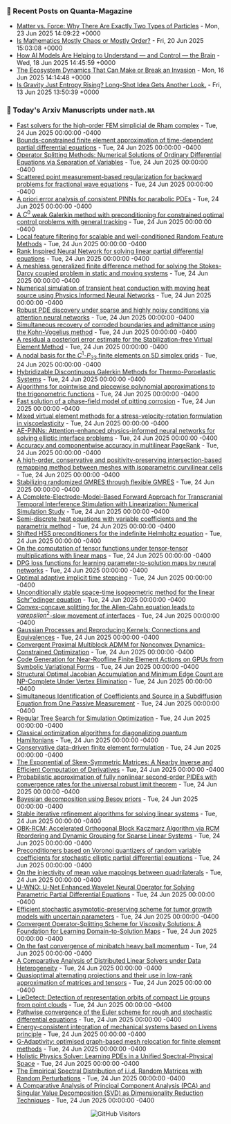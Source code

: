 ### 📝 Recent Posts on Quanta-Magazine
<!-- quanta starts -->
* <a href="https://www.quantamagazine.org/matter-vs-force-why-there-are-exactly-two-types-of-particles-20250623/">Matter vs. Force: Why There Are Exactly Two Types of Particles</a> - Mon, 23 Jun 2025 14:09:22 +0000
* <a href="https://www.quantamagazine.org/is-mathematics-mostly-chaos-or-mostly-order-20250620/">Is Mathematics Mostly Chaos or Mostly Order?</a> - Fri, 20 Jun 2025 15:03:08 +0000
* <a href="https://www.quantamagazine.org/how-ai-models-are-helping-to-understand-and-control-the-brain-20250618/">How AI Models Are Helping to Understand — and Control — the Brain</a> - Wed, 18 Jun 2025 14:45:59 +0000
* <a href="https://www.quantamagazine.org/the-ecosystem-dynamics-that-can-make-or-break-an-invasion-20250616/">The Ecosystem Dynamics That Can Make or Break an Invasion</a> - Mon, 16 Jun 2025 14:14:48 +0000
* <a href="https://www.quantamagazine.org/is-gravity-just-entropy-rising-long-shot-idea-gets-another-look-20250613/">Is Gravity Just Entropy Rising? Long-Shot Idea Gets Another Look.</a> - Fri, 13 Jun 2025 13:50:39 +0000
<!-- quanta ends -->


### 📝 Today's Arxiv Manuscripts under ``math.NA``
<!-- arxiv-math-na starts -->
* <a href="https://arxiv.org/abs/2506.17406">Fast solvers for the high-order FEM simplicial de Rham complex</a> - Tue, 24 Jun 2025 00:00:00 -0400
* <a href="https://arxiv.org/abs/2506.17464">Bounds-constrained finite element approximation of time-dependent partial differential equations</a> - Tue, 24 Jun 2025 00:00:00 -0400
* <a href="https://arxiv.org/abs/2506.17524">Operator Splitting Methods: Numerical Solutions of Ordinary Differential Equations via Separation of Variables</a> - Tue, 24 Jun 2025 00:00:00 -0400
* <a href="https://arxiv.org/abs/2506.17575">Scattered point measurement-based regularization for backward problems for fractional wave equations</a> - Tue, 24 Jun 2025 00:00:00 -0400
* <a href="https://arxiv.org/abs/2506.17614">A priori error analysis of consistent PINNs for parabolic PDEs</a> - Tue, 24 Jun 2025 00:00:00 -0400
* <a href="https://arxiv.org/abs/2506.17619">A $C^0$ weak Galerkin method with preconditioning for constrained optimal control problems with general tracking</a> - Tue, 24 Jun 2025 00:00:00 -0400
* <a href="https://arxiv.org/abs/2506.17626">Local feature filtering for scalable and well-conditioned Random Feature Methods</a> - Tue, 24 Jun 2025 00:00:00 -0400
* <a href="https://arxiv.org/abs/2506.17654">Rank Inspired Neural Network for solving linear partial differential equations</a> - Tue, 24 Jun 2025 00:00:00 -0400
* <a href="https://arxiv.org/abs/2506.17688">A meshless generalized finite difference method for solving the Stokes-Darcy coupled problem in static and moving systems</a> - Tue, 24 Jun 2025 00:00:00 -0400
* <a href="https://arxiv.org/abs/2506.17726">Numerical simulation of transient heat conduction with moving heat source using Physics Informed Neural Networks</a> - Tue, 24 Jun 2025 00:00:00 -0400
* <a href="https://arxiv.org/abs/2506.17908">Robust PDE discovery under sparse and highly noisy conditions via attention neural networks</a> - Tue, 24 Jun 2025 00:00:00 -0400
* <a href="https://arxiv.org/abs/2506.17938">Simultaneous recovery of corroded boundaries and admittance using the Kohn-Vogelius method</a> - Tue, 24 Jun 2025 00:00:00 -0400
* <a href="https://arxiv.org/abs/2506.17947">A residual a posteriori error estimate for the Stabilization-free Virtual Element Method</a> - Tue, 24 Jun 2025 00:00:00 -0400
* <a href="https://arxiv.org/abs/2506.17961">A nodal basis for the $C^1$-$P_{33}$ finite elements on 5D simplex grids</a> - Tue, 24 Jun 2025 00:00:00 -0400
* <a href="https://arxiv.org/abs/2506.17978">Hybridizable Discontinuous Galerkin Methods for Thermo-Poroelastic Systems</a> - Tue, 24 Jun 2025 00:00:00 -0400
* <a href="https://arxiv.org/abs/2506.17992">Algorithms for pointwise and piecewise polynomial approximations to the trigonometric functions</a> - Tue, 24 Jun 2025 00:00:00 -0400
* <a href="https://arxiv.org/abs/2506.18058">Fast solution of a phase-field model of pitting corrosion</a> - Tue, 24 Jun 2025 00:00:00 -0400
* <a href="https://arxiv.org/abs/2506.18168">Mixed virtual element methods for a stress-velocity-rotation formulation in viscoelasticity</a> - Tue, 24 Jun 2025 00:00:00 -0400
* <a href="https://arxiv.org/abs/2506.18332">AE-PINNs: Attention-enhanced physics-informed neural networks for solving elliptic interface problems</a> - Tue, 24 Jun 2025 00:00:00 -0400
* <a href="https://arxiv.org/abs/2506.18356">Accuracy and componentwise accuracy in multilinear PageRank</a> - Tue, 24 Jun 2025 00:00:00 -0400
* <a href="https://arxiv.org/abs/2506.18389">A high-order, conservative and positivity-preserving intersection-based remapping method between meshes with isoparametric curvilinear cells</a> - Tue, 24 Jun 2025 00:00:00 -0400
* <a href="https://arxiv.org/abs/2506.18408">Stabilizing randomized GMRES through flexible GMRES</a> - Tue, 24 Jun 2025 00:00:00 -0400
* <a href="https://arxiv.org/abs/2506.18436">A Complete-Electrode-Model-Based Forward Approach for Transcranial Temporal Interference Stimulation with Linearization: Numerical Simulation Study</a> - Tue, 24 Jun 2025 00:00:00 -0400
* <a href="https://arxiv.org/abs/2506.18649">Semi-discrete heat equations with variable coefficients and the parametrix method</a> - Tue, 24 Jun 2025 00:00:00 -0400
* <a href="https://arxiv.org/abs/2506.18694">Shifted HSS preconditioners for the indefinite Helmholtz equation</a> - Tue, 24 Jun 2025 00:00:00 -0400
* <a href="https://arxiv.org/abs/2506.18713">On the computation of tensor functions under tensor-tensor multiplications with linear maps</a> - Tue, 24 Jun 2025 00:00:00 -0400
* <a href="https://arxiv.org/abs/2506.18773">DPG loss functions for learning parameter-to-solution maps by neural networks</a> - Tue, 24 Jun 2025 00:00:00 -0400
* <a href="https://arxiv.org/abs/2506.18809">Optimal adaptive implicit time stepping</a> - Tue, 24 Jun 2025 00:00:00 -0400
* <a href="https://arxiv.org/abs/2506.18859">Unconditionally stable space-time isogeometric method for the linear Schr"odinger equation</a> - Tue, 24 Jun 2025 00:00:00 -0400
* <a href="https://arxiv.org/abs/2506.18869">Convex-concave splitting for the Allen-Cahn equation leads to $varepsilon^2$-slow movement of interfaces</a> - Tue, 24 Jun 2025 00:00:00 -0400
* <a href="https://arxiv.org/abs/2506.17366">Gaussian Processes and Reproducing Kernels: Connections and Equivalences</a> - Tue, 24 Jun 2025 00:00:00 -0400
* <a href="https://arxiv.org/abs/2506.17405">Convergent Proximal Multiblock ADMM for Nonconvex Dynamics-Constrained Optimization</a> - Tue, 24 Jun 2025 00:00:00 -0400
* <a href="https://arxiv.org/abs/2506.17471">Code Generation for Near-Roofline Finite Element Actions on GPUs from Symbolic Variational Forms</a> - Tue, 24 Jun 2025 00:00:00 -0400
* <a href="https://arxiv.org/abs/2506.17521">Structural Optimal Jacobian Accumulation and Minimum Edge Count are NP-Complete Under Vertex Elimination</a> - Tue, 24 Jun 2025 00:00:00 -0400
* <a href="https://arxiv.org/abs/2506.17648">Simultaneous Identification of Coefficients and Source in a Subdiffusion Equation from One Passive Measurement</a> - Tue, 24 Jun 2025 00:00:00 -0400
* <a href="https://arxiv.org/abs/2506.17696">Regular Tree Search for Simulation Optimization</a> - Tue, 24 Jun 2025 00:00:00 -0400
* <a href="https://arxiv.org/abs/2506.17883">Classical optimization algorithms for diagonalizing quantum Hamiltonians</a> - Tue, 24 Jun 2025 00:00:00 -0400
* <a href="https://arxiv.org/abs/2506.18206">Conservative data-driven finite element formulation</a> - Tue, 24 Jun 2025 00:00:00 -0400
* <a href="https://arxiv.org/abs/2506.18302">The Exponential of Skew-Symmetric Matrices: A Nearby Inverse and Efficient Computation of Derivatives</a> - Tue, 24 Jun 2025 00:00:00 -0400
* <a href="https://arxiv.org/abs/2506.18374">Probabilistic approximation of fully nonlinear second-order PIDEs with convergence rates for the universal robust limit theorem</a> - Tue, 24 Jun 2025 00:00:00 -0400
* <a href="https://arxiv.org/abs/2506.18846">Bayesian decomposition using Besov priors</a> - Tue, 24 Jun 2025 00:00:00 -0400
* <a href="https://arxiv.org/abs/2309.07865">Stable iterative refinement algorithms for solving linear systems</a> - Tue, 24 Jun 2025 00:00:00 -0400
* <a href="https://arxiv.org/abs/2401.00672">OBK-RCM: Accelerated Orthogonal Block Kaczmarz Algorithm via RCM Reordering and Dynamic Grouping for Sparse Linear Systems</a> - Tue, 24 Jun 2025 00:00:00 -0400
* <a href="https://arxiv.org/abs/2403.07824">Preconditioners based on Voronoi quantizers of random variable coefficients for stochastic elliptic partial differential equations</a> - Tue, 24 Jun 2025 00:00:00 -0400
* <a href="https://arxiv.org/abs/2407.00422">On the injectivity of mean value mappings between quadrilaterals</a> - Tue, 24 Jun 2025 00:00:00 -0400
* <a href="https://arxiv.org/abs/2408.08190">U-WNO: U-Net Enhanced Wavelet Neural Operator for Solving Parametric Partial Differential Equations</a> - Tue, 24 Jun 2025 00:00:00 -0400
* <a href="https://arxiv.org/abs/2503.11468">Efficient stochastic asymptotic-preserving scheme for tumor growth models with uncertain parameters</a> - Tue, 24 Jun 2025 00:00:00 -0400
* <a href="https://arxiv.org/abs/2505.20618">Convergent Operator-Splitting Scheme for Viscosity Solutions: A Foundation for Learning Domain-to-Solution Maps</a> - Tue, 24 Jun 2025 00:00:00 -0400
* <a href="https://arxiv.org/abs/2206.07553">On the fast convergence of minibatch heavy ball momentum</a> - Tue, 24 Jun 2025 00:00:00 -0400
* <a href="https://arxiv.org/abs/2304.10640">A Comparative Analysis of Distributed Linear Solvers under Data Heterogeneity</a> - Tue, 24 Jun 2025 00:00:00 -0400
* <a href="https://arxiv.org/abs/2308.16097">Quasioptimal alternating projections and their use in low-rank approximation of matrices and tensors</a> - Tue, 24 Jun 2025 00:00:00 -0400
* <a href="https://arxiv.org/abs/2309.03086">LieDetect: Detection of representation orbits of compact Lie groups from point clouds</a> - Tue, 24 Jun 2025 00:00:00 -0400
* <a href="https://arxiv.org/abs/2309.16489">Pathwise convergence of the Euler scheme for rough and stochastic differential equations</a> - Tue, 24 Jun 2025 00:00:00 -0400
* <a href="https://arxiv.org/abs/2312.02825">Energy-consistent integration of mechanical systems based on Livens principle</a> - Tue, 24 Jun 2025 00:00:00 -0400
* <a href="https://arxiv.org/abs/2407.04516">G-Adaptivity: optimised graph-based mesh relocation for finite element methods</a> - Tue, 24 Jun 2025 00:00:00 -0400
* <a href="https://arxiv.org/abs/2410.11382">Holistic Physics Solver: Learning PDEs in a Unified Spectral-Physical Space</a> - Tue, 24 Jun 2025 00:00:00 -0400
* <a href="https://arxiv.org/abs/2410.21919">The Empirical Spectral Distribution of i.i.d. Random Matrices with Random Perturbations</a> - Tue, 24 Jun 2025 00:00:00 -0400
* <a href="https://arxiv.org/abs/2506.16663">A Comparative Analysis of Principal Component Analysis (PCA) and Singular Value Decomposition (SVD) as Dimensionality Reduction Techniques</a> - Tue, 24 Jun 2025 00:00:00 -0400
<!-- arxiv-math-na ends -->

<div align="center">
  
![GitHub Visitors](https://api.visitorbadge.io/api/visitors?path=https%3A%2F%2Fgithub.com%2Flowrank&label=profile%20views&labelColor=%231e1e2e&countColor=%23cba6f7)



</div>
